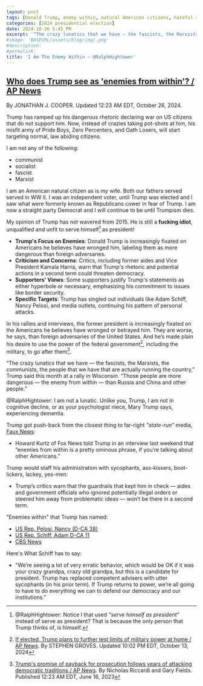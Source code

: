 ```yaml
---
layout: post
tags: [Donald Trump, enemy within, natural American citizens, hateful rhetoric, dangerous rhetoric, Pride Boys, Zero Percenters, Oath Losers, insurrection act, military deployment against Amercans citizens]
categories: [2024 presidential election]
date: 2024-10-26 5:45 PM
excerpt: '“The crazy lunatics that we have — the fascists, the Marxists, the communists, the people that we have that are actually running the country, Those people are more dangerous — the enemy from within — than Russia and China and other people. – Donald Trump, former president. And let us keep his title as former. @RalphHightower'
#image: 'BASEURL/assets/blog/img/.png'
#description:
#permalink:
title: 'I Am The Enemy Within – @RalphHightower'
---
```


## [Who does Trump see as 'enemies from within'? / AP News](https://apnews.com/article/donald-trump-enemies-from-within-5c4a34776469a55e71d3ba4d4e68cf62)

By  JONATHAN J. COOPER. Updated 12:23 AM EDT, October 26, 2024.

Trump has ramped up his dangerous rhetoric declaring war on US citizens that do not support him. Now, instead of crazies taking pot-shots at him, his misfit army of Pride Boys, Zero Percenters, and Oath Losers, will start targeting normal, law abiding citizens.

I am not any of the following:

- communist 
- socialist
- fascist 
- Marxist

I am an American natural citizen as is my wife. Both our fathers served served in WW II. I was an independent voter, until Trump was elected and I saw what were formerly known as Republicans cower in fear of Trump. I am now a straight party Democrat and I will continue to be until Trumpism dies.

My opinion of Trump has not wavered from 2015. He is still a **fucking idiot**, unqualified and unfit to serve himself[^11] as president!

[^11]: @RalphHightower: Notice I that used *"serve himself as president"* instead of serve as president? That is because the only person that Trump thinks of, is himself. 

- **Trump's Focus on Enemies**: Donald Trump is increasingly fixated on Americans he believes have wronged him, labeling them as more dangerous than foreign adversaries.
- **Criticism and Concerns**: Critics, including former aides and Vice President Kamala Harris, warn that Trump's rhetoric and potential actions in a second term could threaten democracy.
- **Supporters' Views**: Some supporters justify Trump's statements as either hyperbole or necessary, emphasizing his commitment to issues like border security.
- **Specific Targets**: Trump has singled out individuals like Adam Schiff, Nancy Pelosi, and media outlets, continuing his pattern of personal attacks.

In his rallies and interviews, the former president is increasingly fixated on the Americans he believes have wronged or betrayed him. They are worse, he says, than foreign adversaries of the United States. And he’s made plain his desire to use the power of the federal government[^21], including the military, to go after them[^22].

[^21]: [If elected, Trump plans to further test limits of military power at home / AP News](https://apnews.com/article/trump-military-border-civil-unrest-domestic-use-a136c69cc85184b07f161c4c09b46c50). By  STEPHEN GROVES. Updated 10:02 PM EDT, October 13, 2024
[^22]: [Trump's promise of payback for prosecution follows years of attacking democratic traditions / AP News](https://apnews.com/article/trump-retribution-indictment-documents-biden-american-democracy-5a8ec37b359fee85d0f0956139d79f51). By  Nicholas Riccardi and Gary Fields. Published 12:23 AM EDT, June 16, 2023


“The crazy lunatics that we have — the fascists, the Marxists, the communists, the people that we have that are actually running the country,” Trump said this month at a rally in Wisconsin. “Those people are more dangerous — the enemy from within — than Russia and China and other people.”

@RalphHightower: I am not a lunatic. Unlike you, Trump, I am not in cognitive decline, or as your psychologist niece, Mary Trump says, experiencing dementia.

Trump got push-back from the closest thing to far-right *"state-run"* media, [Faux News](https://www.foxnews,com/):

- Howard Kurtz of Fox News told Trump in an interview last weekend that “enemies from within is a pretty ominous phrase, if you’re talking about other Americans.”

Trump would staff his administration with sycophants, ass-kissers, boot-lickers, lackey, yes-men:

- Trump’s critics warn that the guardrails that kept him in check — aides and government officials who ignored potentially illegal orders or steered him away from problematic ideas — won’t be there in a second term.

"Enemies within" that Trump has named:

- [US Rep. Pelosi, Nancy (D-CA 38)](https://pelosi.house.gov/)
- [US Rep. Schiff, Adam D-CA 11](https://schiff.house.gov/)
- [CBS News](https://www.cbsnews.com/)

Here's What Schiff has to say:

- "We’re seeing a lot of very erratic behavior, which would be OK if it was your crazy grandpa, crazy old grandpa, but this is a candidate for president. Trump has replaced competent advisers with utter sycophants (in his prior term). If Trump returns to power, we’re all going to have to do everything we can to defend our democracy and our institutions.”
